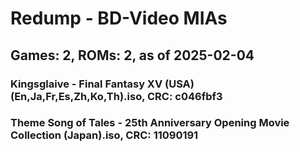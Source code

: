 # Redump - BD-Video MIAs
## Games: 2, ROMs: 2, as of 2025-02-04
### Kingsglaive - Final Fantasy XV (USA) (En,Ja,Fr,Es,Zh,Ko,Th).iso, CRC: c046fbf3
### Theme Song of Tales - 25th Anniversary Opening Movie Collection (Japan).iso, CRC: 11090191

